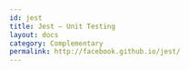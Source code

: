 ```yaml
---
id: jest
title: Jest – Unit Testing
layout: docs
category: Complementary
permalink: http://facebook.github.io/jest/
---
```

